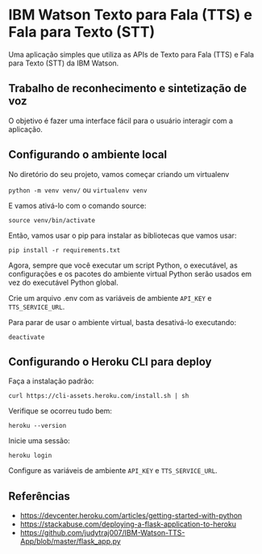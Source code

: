# IBM Watson Texto para Fala (TTS) e Fala para Texto (STT)
Uma aplicação simples que utiliza as APIs de Texto para Fala (TTS) e Fala para Texto (STT) da IBM Watson.

## Trabalho de reconhecimento e sintetização de voz
O objetivo é fazer uma interface fácil para o usuário interagir com a aplicação.

## Configurando o ambiente local

No diretório do seu projeto, vamos começar criando um virtualenv

`python -m venv venv/` ou `virtualenv venv`

E vamos ativá-lo com o comando source:

`source venv/bin/activate`

Então, vamos usar o pip para instalar as bibliotecas que vamos usar:

`pip install -r requirements.txt`

Agora, sempre que você executar um script Python, o executável, as configurações e os pacotes do ambiente virtual Python serão usados em vez do executável Python global.

Crie um arquivo .env com as variáveis de ambiente `API_KEY` e `TTS_SERVICE_URL`.

Para parar de usar o ambiente virtual, basta desativá-lo executando:

`deactivate`

## Configurando o Heroku CLI para deploy

Faça a instalação padrão:

`curl https://cli-assets.heroku.com/install.sh | sh`

Verifique se ocorreu tudo bem:

`heroku --version`

Inicie uma sessão:

`heroku login`

Configure as variáveis de ambiente `API_KEY` e `TTS_SERVICE_URL`.

## Referências

- https://devcenter.heroku.com/articles/getting-started-with-python
- https://stackabuse.com/deploying-a-flask-application-to-heroku
- https://github.com/judytraj007/IBM-Watson-TTS-App/blob/master/flask_app.py